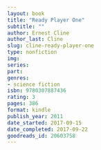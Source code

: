 ```yaml
---
layout: book
title: "Ready Player One"
subtitle: ""
author: Ernest Cline
author_last: Cline
slug: cline-ready-player-one
type: nonfiction
img: 
series: 
part: 
genres:
- science fiction
isbn: 9780307887436
rating: 3
pages: 386
format: kindle
publish_year: 2011
date_started: 2017-09-15
date_completed: 2017-09-22
goodreads_id: 20603758
---
```

